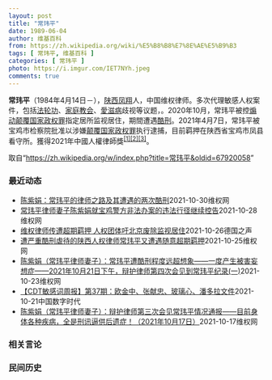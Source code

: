 ```yaml
---
layout: post
title: "常玮平"
date: 1989-06-04
author: 维基百科
from: https://zh.wikipedia.org/wiki/%E5%B8%B8%E7%8E%AE%E5%B9%B3
tags: [ 常玮平, 维基百科 ]
categories: [ 常玮平 ]
photo: https://i.imgur.com/IET7NYh.jpeg
comments: true
---
```

<div class="mw-parser-output">
<p><b>常玮平</b>（1984年4月14日<span class="useeditintro" title="Template:BLP editintro">－</span>），<a href="/wiki/%E9%99%95%E8%A5%BF" class="mw-redirect" title="陕西">陕西</a><a href="/wiki/%E5%87%A4%E7%BF%94" class="mw-redirect" title="凤翔">凤翔</a>人，中国维权律师。多次代理敏感人权案件，包括<a href="/wiki/%E6%B3%95%E8%BD%AE%E5%8A%9F" title="法轮功">法轮功</a>、<a href="/wiki/%E5%AE%B6%E5%BA%AD%E6%95%99%E4%BC%9A" class="mw-redirect" title="家庭教会">家庭教会</a>、<a href="/wiki/%E6%84%9B%E6%BB%8B%E7%97%85" class="mw-redirect" title="愛滋病">愛滋病</a>歧视等议题，。2020年10月，常玮平被控<a href="/wiki/%E7%85%BD%E5%8A%A8%E9%A2%A0%E8%A6%86%E5%9B%BD%E5%AE%B6%E6%94%BF%E6%9D%83%E7%BD%AA" title="煽动颠覆国家政权罪">煽动颠覆国家政权罪</a>指定居所监视居住，期間遭遇<a href="/wiki/%E9%85%B7%E5%88%91" title="酷刑">酷刑</a>。2021年4月7日，常玮平被宝鸡市检察院批准以涉嫌<a href="/wiki/%E9%A2%A0%E8%A6%86%E5%9B%BD%E5%AE%B6%E6%94%BF%E6%9D%83%E7%BD%AA" title="颠覆国家政权罪">颠覆国家政权罪</a>执行逮捕，目前羁押在陕西省宝鸡市凤县看守所。獲得2021年中國人權律師獎<sup id="cite_ref-1" class="reference"><a href="#cite_note-1">[1]</a></sup><sup id="cite_ref-2" class="reference"><a href="#cite_note-2">[2]</a></sup><sup id="cite_ref-3" class="reference"><a href="#cite_note-3">[3]</a></sup>。
</p>
</div><noscript><img src="//zh.wikipedia.org/wiki/Special:CentralAutoLogin/start?type=1x1" alt="" title="" width="1" height="1" style="border: none; position: absolute;"></noscript>
<div class="printfooter">取自“<a dir="ltr" href="https://zh.wikipedia.org/w/index.php?title=常玮平&amp;oldid=67920058">https://zh.wikipedia.org/w/index.php?title=常玮平&amp;oldid=67920058</a>”</div><div id="recent-news"><h3>最近动态</h3><ul><li><a href="https://nodebe4.github.io/waimei/2021-10-30/%E9%99%88%E7%B4%AB%E5%A8%9F-%E5%B8%B8%E7%8E%AE%E5%B9%B3%E7%9A%84%E5%BE%8B%E5%B8%88%E4%B9%8B%E8%B7%AF%E5%8F%8A%E5%85%B6%E9%81%AD%E9%81%87%E7%9A%84%E4%B8%A4%E6%AC%A1%E9%85%B7%E5%88%91" title="陈紫娟：常玮平的律师之路及其遭遇的两次酷刑—— 自我介绍——我和常玮平都是1984年出生的，我们俩是高中同学，高中三年都在一个 班，所以彼此非常熟悉。孩子现在8岁。我是一名微生物学博士，现在在深...">陈紫娟：常玮平的律师之路及其遭遇的两次酷刑</a><time>2021-10-30</time><a class="tag">维权网</a></li>
<li><a href="https://nodebe4.github.io/waimei/2021-10-28/%E5%B8%B8%E7%8E%AE%E5%B9%B3%E5%BE%8B%E5%B8%88%E5%A6%BB%E5%AD%90%E9%99%88%E7%B4%AB%E5%A8%9F%E5%B0%B1%E5%AE%9D%E9%B8%A1%E8%AD%A6%E6%96%B9%E9%9D%9E%E6%B3%95%E5%8A%9E%E6%A1%88%E7%9A%84%E8%BF%9D%E6%B3%95%E8%A1%8C%E5%BE%84%E7%BB%A7%E7%BB%AD%E6%8E%A7%E5%91%8A" title="常玮平律师妻子陈紫娟就宝鸡警方非法办案的违法行径继续控告—— （维权网信息中心报道）2021年10月28日，本网获悉：常玮平律师妻子陈紫娟就宝鸡警方非法办案的违法行径继续控告。 陈紫娟今天通报：...">常玮平律师妻子陈紫娟就宝鸡警方非法办案的违法行径继续控告</a><time>2021-10-28</time><a class="tag">维权网</a></li>
<li><a href="https://nodebe4.github.io/waimei/2021-10-26/%E7%BB%B4%E6%9D%83%E5%BE%8B%E5%B8%88%E4%BC%A0%E9%81%AD%E8%B6%85%E6%9C%9F%E7%BE%81%E6%8A%BC-%E4%BA%BA%E6%9D%83%E5%9B%A2%E4%BD%93%E5%90%81%E5%8C%97%E4%BA%AC%E5%BA%9F%E9%99%A4%E7%9B%91%E8%A7%86%E5%B1%85%E4%BD%8F" title="维权律师传遭超期羁押 人权团体吁北京废除监视居住—— William Yang2021-10-26T05:47:29.272Z 常玮平因曾经历两个多月的酷刑折磨，导致他产生被害妄想症，认为自己的...">维权律师传遭超期羁押  人权团体吁北京废除监视居住</a><time>2021-10-26</time><a class="tag">德国之声</a></li>
<li><a href="https://nodebe4.github.io/waimei/2021-10-25/%E9%81%AD%E4%B8%A5%E9%87%8D%E9%85%B7%E5%88%91%E8%99%90%E5%BE%85%E7%9A%84%E9%99%95%E8%A5%BF%E4%BA%BA%E6%9D%83%E5%BE%8B%E5%B8%88%E5%B8%B8%E7%8E%AE%E5%B9%B3%E5%8F%88%E9%81%AD%E9%81%87%E9%9A%8F%E6%84%8F%E8%B6%85%E6%9C%9F%E7%BE%81%E6%8A%BC" title="遭严重酷刑虐待的陕西人权律师常玮平又遭遇随意超期羁押—— （维权网信息中心报道）2021年10月25日，本网获悉：遭受严重酷刑虐待的陕西人权律师常玮平又遭遇随意超期羁押。 据常玮平律师妻子陈紫娟...">遭严重酷刑虐待的陕西人权律师常玮平又遭遇随意超期羁押</a><time>2021-10-25</time><a class="tag">维权网</a></li>
<li><a href="https://nodebe4.github.io/waimei/2021-10-23/%E9%99%88%E7%B4%AB%E5%A8%9F-%E5%B8%B8%E7%8E%AE%E5%B9%B3%E5%BE%8B%E5%B8%88%E5%A6%BB%E5%AD%90-%E5%B8%B8%E7%8E%AE%E5%B9%B3%E9%81%AD%E9%85%B7%E5%88%91%E7%A8%8B%E5%BA%A6%E8%BF%9C%E8%B6%85%E6%83%B3%E8%B1%A1-%E4%B8%80%E5%BA%A6%E4%BA%A7%E7%94%9F%E8%A2%AB%E5%AE%B3%E5%A6%84%E6%83%B3%E7%97%87-2021%E5%B9%B410%E6%9C%882" title="陈紫娟（常玮平律师妻子）：常玮平遭酷刑程度远超想象——一度产生被害妄想症——2021年10月21日下午，辩护律师第四次会见到常玮平纪录(一)—— 这次会见，主要是讲述了指定居所监视居住期间酷刑对...">陈紫娟（常玮平律师妻子）：常玮平遭酷刑程度远超想象——一度产生被害妄想症——2021年10月21日下午，辩护律师第四次会见到常玮平纪录(一)</a><time>2021-10-23</time><a class="tag">维权网</a></li>
<li><a href="https://nodebe4.github.io/waimei/2021-10-21/CDT%E6%95%8F%E6%84%9F%E8%AF%8D%E5%91%A8%E6%8A%A5-%E7%AC%AC37%E6%9C%9F-%E6%AC%A7%E9%87%91%E4%B8%AD-%E5%BC%A0%E7%8C%AE%E5%BF%A0-%E7%8E%BB%E7%92%83%E5%BF%83-%E6%BD%98%E5%A4%9A%E6%8B%89%E6%96%87%E4%BB%B6" title="【CDT敏感词周报】第37期：欧金中、张献忠、玻璃心、潘多拉文件—— 上期内容：【CDT敏感词周报】第36期：方然、弦子败诉、常玮平、男同性恋 测试时间：2021年10月11日——10月19日 ...">【CDT敏感词周报】第37期：欧金中、张献忠、玻璃心、潘多拉文件</a><time>2021-10-21</time><a class="tag">中国数字时代</a></li>
<li><a href="https://nodebe4.github.io/waimei/2021-10-17/%E9%99%88%E7%B4%AB%E5%A8%9F-%E5%B8%B8%E7%8E%AE%E5%B9%B3%E5%BE%8B%E5%B8%88%E5%A6%BB%E5%AD%90-%E8%BE%A9%E6%8A%A4%E5%BE%8B%E5%B8%88%E7%AC%AC%E4%B8%89%E6%AC%A1%E4%BC%9A%E8%A7%81%E5%B8%B8%E7%8E%AE%E5%B9%B3%E6%83%85%E5%86%B5%E9%80%9A%E6%8A%A5-%E7%9B%AE%E5%89%8D%E8%BA%AB%E4%BD%93%E5%90%84%E7%A7%8D%E7%96%BE%E7%97%85-%E5%85%A8%E6%98%AF%E5%88%91%E8%AE%AF%E9%80%BC%E4%BE%9B%E5%90%8E%E9%81%97%E7%97%87" title="陈紫娟（常玮平律师妻子）：辩护律师第三次会见常玮平情况通报——目前身体各种疾病，全是刑讯逼供后遗症！（2021年10月17日）—— 常玮平正值壮年，被抓时才36岁，可是经过宝鸡市公安局常玮平专案...">陈紫娟（常玮平律师妻子）：辩护律师第三次会见常玮平情况通报——目前身体各种疾病，全是刑讯逼供后遗症！（2021年10月17日）</a><time>2021-10-17</time><a class="tag">维权网</a></li>
</ul></div><div id="open-opinion"><h3>相关言论</h3><ul></ul></div><div id="mjls-record"><h3>民间历史</h3><ul></ul></div>